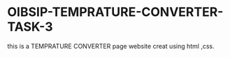 # OIBSIP-TEMPRATURE-CONVERTER-TASK-3
this is a TEMPRATURE CONVERTER page website creat using html ,css.
